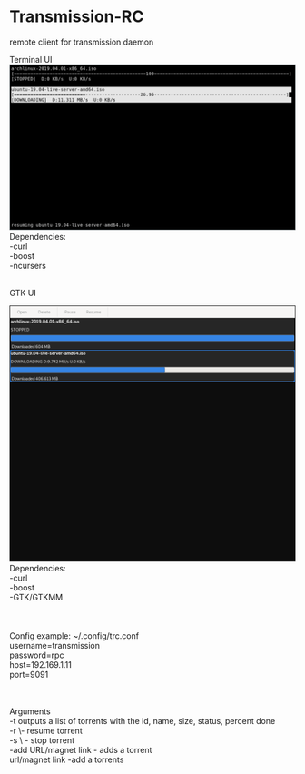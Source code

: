# Transmission-RC
remote client for transmission daemon

Terminal UI
![alt text](https://github.com/TylerOrcutt/Transmission-RC/blob/master/screens/terminal.png)
Dependencies:
<br />
-curl
<br />
-boost<br />
-ncursers
<br />
<br />

GTK UI<br />

![alt text](https://github.com/TylerOrcutt/Transmission-RC/blob/master/screens/gtk.png)
<br />
Dependencies:<br />
-curl<br />
-boost<br />
-GTK/GTKMM<br />
<br />
<br />  
Config example: ~/.config/trc.conf<br />
 username=transmission<br />
 password=rpc<br />
 host=192.169.1.11<br />
 port=9091<br />

<br />
<br />  
Arguments<br />
-t   outputs a list of torrents with the id, name, size, status, percent done
<br/>
-r \<torrentID\>- resume torrent
 <br />
-s \<torrentID\> - stop torrent
<br />
-add URL/magnet link - adds a torrent
<br />
url/magnet link -add a torrents 
  
